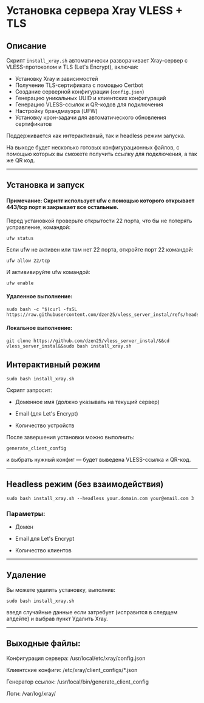 # Установка сервера Xray VLESS + TLS

## Описание

Скрипт `install_xray.sh` автоматически разворачивает Xray-сервер с VLESS-протоколом и TLS (Let's Encrypt), включая:

- Установку Xray и зависимостей
- Получение TLS-сертификата с помощью Certbot
- Создание серверной конфигурации (`config.json`)
- Генерацию уникальных UUID и клиентских конфигураций
- Генерацию VLESS-ссылок и QR-кодов для подключения
- Настройку брандмауэра (UFW)
- Установку крон-задачи для автоматического обновления сертификатов

Поддерживается как интерактивный, так и headless режим запуска.

На выходе будет несколько готовых конфигурационных файлов, с помощью которых вы сможете получить ссылку для подключения, а так же QR код.

---

## Установка и запуск
#### Примечание: Скрипт использует ufw с помощью  которого открывает 443/tcp порт и закрывает все остальные.
Перед установкой проверьте открытости 22 порта, что бы не потерять усправление, командой:
```
ufw status
```
Если ufw не активен или там нет 22 порта, откройте порт 22 командой:
```
ufw allow 22/tcp
```
И актививируйте ufw командой:
```
ufw enable
```
#### Удаленное выполнение:
```
sudo bash -c "$(curl -fsSL https://raw.githubusercontent.com/dzen25/vless_server_instal/refs/heads/main/install_xray.sh)"
```
#### Локальное выполнение:
```
git clone https://github.com/dzen25/vless_server_instal/&&cd vless_server_instal&&sudo bash install_xray.sh
```

## Интерактивный режим

```
sudo bash install_xray.sh
```

Скрипт запросит:

- Доменное имя (должно указывать на текущий сервер)

- Email (для Let's Encrypt)

- Количество устройств


После завершения установки можно выполнить:
```
generate_client_config
```
 и выбрать нужный конфиг — будет выведена VLESS-ссылка и QR-код.

---

## Headless режим (без взаимодействия)
```
sudo bash install_xray.sh --headless your.domain.com your@email.com 3
```

### Параметры:

- Домен

- Email для Let's Encrypt

- Количество клиентов

---

## Удаление

Вы можете удалить установку, выполнив:

```
sudo bash install_xray.sh
```
введя случайные данные если затребует (исправится в следщем апдейте) и выбрав пункт Удалить Xray.

---

## Выходные файлы:

Конфигурация сервера: /usr/local/etc/xray/config.json

Клиентские конфиги: /etc/xray/client_configs/*.json

Генератор ссылок: /usr/local/bin/generate_client_config

Логи: /var/log/xray/
